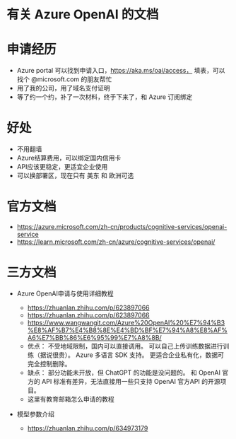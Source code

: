 # 有关 Azure OpenAI 的文档

# 申请经历
- Azure portal 可以找到申请入口，https://aka.ms/oai/access， 填表，可以找个 @microsoft.com 的朋友帮忙
- 用了我的公司，用了域名支付证明
- 等了约一个约，补了一次材料，终于下来了，和 Azure 订阅绑定

# 好处
- 不用翻墙
- Azure结算费用，可以绑定国内信用卡
- API应该更稳定，更适宜企业使用
- 可以换部署区，现在只有 美东 和 欧洲可选

# 官方文档
- https://azure.microsoft.com/zh-cn/products/cognitive-services/openai-service
- https://learn.microsoft.com/zh-cn/azure/cognitive-services/openai/


# 三方文档
- Azure OpenAI申请与使用详细教程
  - https://zhuanlan.zhihu.com/p/623897066
  - https://zhuanlan.zhihu.com/p/623897066
  - https://www.wangwangit.com/Azure%20OpenAI%20%E7%94%B3%E8%AF%B7%E4%B8%8E%E4%BD%BF%E7%94%A8%E8%AF%A6%E7%BB%86%E6%95%99%E7%A8%8B/
  - 优点： 不受地域限制，国内可以直接调用。 可以自己上传训练数据进行训练（据说很贵）。 Azure 多语言 SDK 支持。 更适合企业私有化，数据可完全控制删除。 
  - 缺点： 部分功能未开放，但 ChatGPT 的功能是没问题的。 和 OpenAI 官方的 API 标准有差异，无法直接用一些只支持 OpenAI 官方API 的开源项目。
  - 这里有教育邮箱怎么申请的教程

- 模型参数介绍
  - https://zhuanlan.zhihu.com/p/634973179
